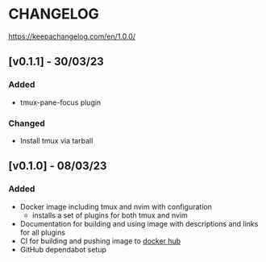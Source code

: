 # CHANGELOG
https://keepachangelog.com/en/1.0.0/

## [v0.1.1] - 30/03/23
### Added
- tmux-pane-focus plugin
### Changed
- Install tmux via tarball

## [v0.1.0] - 08/03/23
### Added
- Docker image including tmux and nvim with configuration
  - installs a set of plugins for both tmux and nvim
- Documentation for building and using image with descriptions and links for all plugins
- CI for building and pushing image to [docker hub](https://hub.docker.com/repository/docker/graedavidson/nvim-tmux-tests/general)
- GitHub dependabot setup
